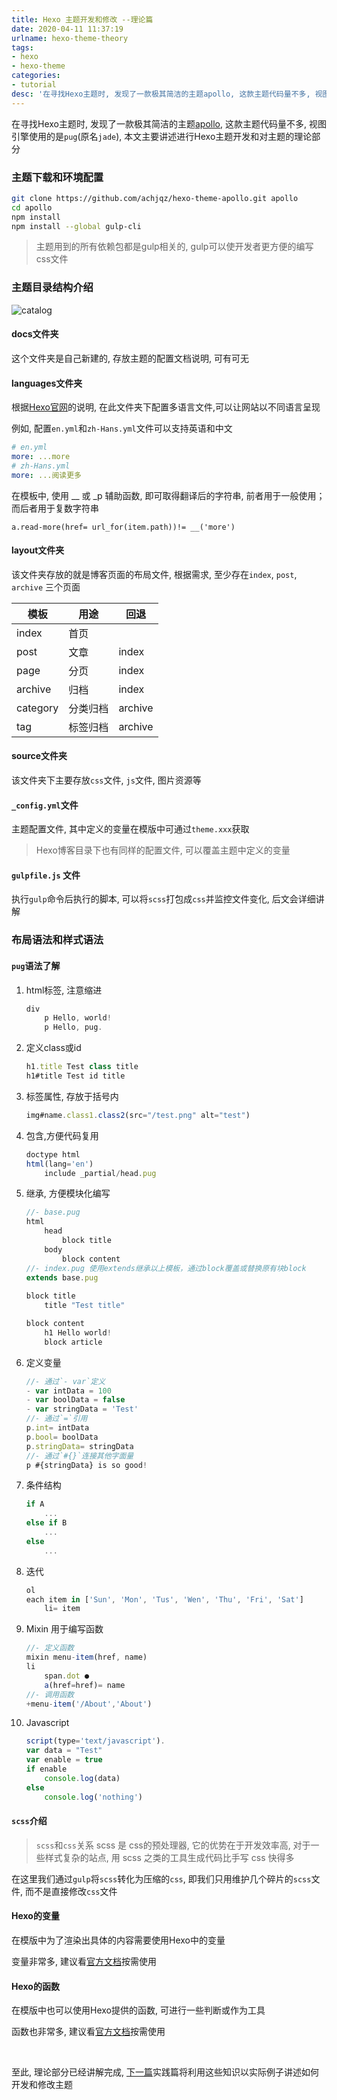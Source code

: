 ```yaml
---
title: Hexo 主题开发和修改 --理论篇
date: 2020-04-11 11:37:19
urlname: hexo-theme-theory
tags: 
- hexo
- hexo-theme
categories:
- tutorial
desc: '在寻找Hexo主题时, 发现了一款极其简洁的主题apollo, 这款主题代码量不多, 视图引擎使用的是pug(原名jade), 本文主要讲述进行Hexo主题开发和对主题的理论部分'
---
```


在寻找Hexo主题时, 发现了一款极其简洁的主题[apollo](https://github.com/achjqz/hexo-theme-apollo), 这款主题代码量不多, 视图引擎使用的是`pug`(原名`jade`), 本文主要讲述进行Hexo主题开发和对主题的理论部分

<!--more-->

### 主题下载和环境配置

``` bash
git clone https://github.com/achjqz/hexo-theme-apollo.git apollo
cd apollo
npm install
npm install --global gulp-cli
```

> 主题用到的所有依赖包都是gulp相关的, gulp可以使开发者更方便的编写css文件

### 主题目录结构介绍

![catalog](https://pic.rmb.bdstatic.com/e5d6dc0330e0dbfb33d4419d968c5a8c.png)

#### docs文件夹

这个文件夹是自己新建的, 存放主题的配置文档说明, 可有可无

#### languages文件夹

根据[Hexo官网](https://hexo.io/zh-cn/docs/internationalization.html)的说明, 在此文件夹下配置多语言文件,可以让网站以不同语言呈现

例如, 配置`en.yml`和`zh-Hans.yml`文件可以支持英语和中文

``` yml
# en.yml
more: ...more
# zh-Hans.yml
more: ...阅读更多
```

在模板中, 使用 __ 或 _p 辅助函数, 即可取得翻译后的字符串, 前者用于一般使用；而后者用于复数字符串

```pug
a.read-more(href= url_for(item.path))!= __('more')
```

#### layout文件夹

该文件夹存放的就是博客页面的布局文件, 根据需求, 至少存在`index`, `post`, `archive` 三个页面

|模板  |用途 |回退 |
| ---- | ---- | ---- |
|index  |首页 |     |
|post  |文章 |index |
|page  |分页 |index |
|archive | 归档 |index |
|category | 分类归档 |archive |
|tag |标签归档 |archive |

#### source文件夹

该文件夹下主要存放`css`文件, `js`文件, 图片资源等

#### `_config.yml`文件

主题配置文件, 其中定义的变量在模版中可通过`theme.xxx`获取

> Hexo博客目录下也有同样的配置文件, 可以覆盖主题中定义的变量

#### `gulpfile.js` 文件

执行`gulp`命令后执行的脚本, 可以将`scss`打包成`css`并监控文件变化, 后文会详细讲解

### 布局语法和样式语法

#### `pug`语法了解

1. html标签, 注意缩进

    ``` js
    div
        p Hello, world!
        p Hello, pug.
    ```

2. 定义class或id

    ``` js
    h1.title Test class title
    h1#title Test id title
    ```

3. 标签属性, 存放于括号内

    ``` js
    img#name.class1.class2(src="/test.png" alt="test")
    ```

4. 包含,方便代码复用

    ``` js
    doctype html
    html(lang='en')
        include _partial/head.pug
    ```

5. 继承, 方便模块化编写

    ``` js
    //- base.pug
    html
        head
            block title
        body
            block content
    //- index.pug 使用extends继承以上模板，通过block覆盖或替换原有块block
    extends base.pug
  
    block title
        title "Test title"

    block content
        h1 Hello world!
        block article
    ```

6. 定义变量

    ``` js
    //- 通过`- var`定义
    - var intData = 100
    - var boolData = false
    - var stringData = 'Test'
    //- 通过`=`引用
    p.int= intData
    p.bool= boolData
    p.stringData= stringData
    //- 通过`#{}`连接其他字面量
    p #{stringData} is so good!
    ```

7. 条件结构

    ``` js
    if A
        ...
    else if B
        ...
    else
        ...
    ```

8. 迭代

    ``` js
    ol
    each item in ['Sun', 'Mon', 'Tus', 'Wen', 'Thu', 'Fri', 'Sat']
        li= item
    ```

9. Mixin 用于编写函数

    ```js
    //- 定义函数
    mixin menu-item(href, name)
    li
        span.dot ●
        a(href=href)= name
    //- 调用函数
    +menu-item('/About','About')
    ```

10. Javascript

    ```js
    script(type='text/javascript').
    var data = "Test"
    var enable = true
    if enable
        console.log(data)
    else
        console.log('nothing')
    ```

#### `scss`介绍

> `scss`和`css`关系
> scss 是 css的预处理器, 它的优势在于开发效率高, 对于一些样式复杂的站点, 用 scss 之类的工具生成代码比手写 css 快得多

在这里我们通过`gulp`将`scss`转化为压缩的`css`, 即我们只用维护几个碎片的`scss`文件, 而不是直接修改`css`文件

#### Hexo的变量

在模版中为了渲染出具体的内容需要使用Hexo中的变量

变量非常多, 建议看[官方文档](https://hexo.io/zh-cn/docs/variables)按需使用

#### Hexo的函数

在模版中也可以使用Hexo提供的函数, 可进行一些判断或作为工具

函数也非常多, 建议看[官方文档](https://hexo.io/zh-cn/docs/helpers)按需使用

</br>

至此, 理论部分已经讲解完成, [下一篇](https://blog.xhyh.best/tutorial/hexo-theme-dev/)实践篇将利用这些知识以实际例子讲述如何开发和修改主题
